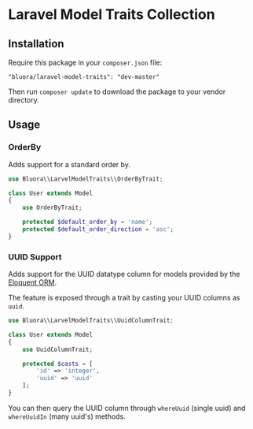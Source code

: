 # Laravel Model Traits Collection

## Installation

Require this package in your `composer.json` file:

`"bluora/laravel-model-traits": "dev-master"`

Then run `composer update` to download the package to your vendor directory.

## Usage

### OrderBy

Adds support for a standard order by.

```php
use Bluora\\LarvelModelTraits\\OrderByTrait;

class User extends Model
{
    use OrderByTrait;

    protected $default_order_by = 'name';
    protected $default_order_direction = 'asc';
}
```

### UUID Support

Adds support for the UUID datatype column for models provided by the [Eloquent ORM](http://laravel.com/docs/eloquent).

The feature is exposed through a trait by casting your UUID columns as `uuid`.

```php
use Bluora\\LarvelModelTraits\\UuidColumnTrait;

class User extends Model
{
    use UuidColumnTrait;

    protected $casts = [
        'id' => 'integer',
        'uuid' => 'uuid'
    ];
}
```

You can then query the UUID column through `whereUuid` (single uuid) and `whereUuidIn` (many uuid's) methods.

